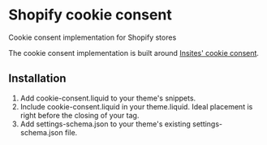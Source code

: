 # Shopify cookie consent
Cookie consent implementation for Shopify stores

The cookie consent implementation is built around <a href="https://cookieconsent.insites.com/">Insites' cookie consent</a>.

## Installation
1. Add cookie-consent.liquid to your theme's snippets.
2. Include cookie-consent.liquid in your theme.liquid. Ideal placement is right before the closing of your <body> tag.
3. Add settings-schema.json to your theme's existing settings-schema.json file.
